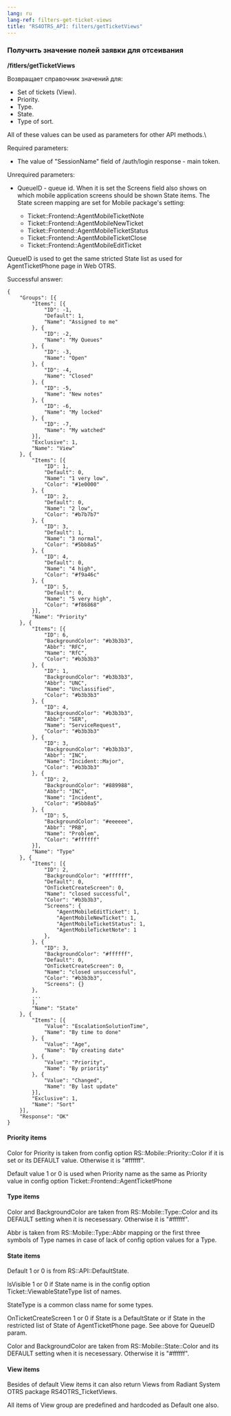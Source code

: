 ```yaml
---
lang: ru
lang-ref: filters-get-ticket-views
title: "RS4OTRS_API: filters/getTicketViews"
---
```


### Получить значение полей заявки для отсеивания

**/fitlers/getTicketViews**

Возвращает справочник значений для:

- Set of tickets (View).
- Priority.
- Type.
- State.
- Type of sort.

All of these values can be used as parameters for other API methods.\\

Required parameters:

- The value of "SessionName" field of /auth/login response - main token.

Unrequired parameters:

- QueueID - queue id. When it is set the Screens field also shows on which
  mobile application screens should be shown State items. The State screen
  mapping are set for Mobile package's setting:

  - Ticket::Frontend::AgentMobileTicketNote
  - Ticket::Frontend::AgentMobileNewTicket
  - Ticket::Frontend::AgentMobileTicketStatus
  - Ticket::Frontend::AgentMobileTicketClose
  - Ticket::Frontend::AgentMobileEditTicket

QueueID is used to get the same stricted State list as used for AgentTicketPhone
page in Web OTRS.

Successful answer:

```
{
    "Groups": [{
        "Items": [{
            "ID": -1,
            "Default": 1,
            "Name": "Assigned to me"
        }, {
            "ID": -2,
            "Name": "My Queues"
        }, {
            "ID": -3,
            "Name": "Open"
        }, {
            "ID": -4,
            "Name": "Closed"
        }, {
            "ID": -5,
            "Name": "New notes"
        }, {
            "ID": -6,
            "Name": "My locked"
        }, {
            "ID": -7,
            "Name": "My watched"
        }],
        "Exclusive": 1,
        "Name": "View"
    }, {
        "Items": [{
            "ID": 1,
            "Default": 0,
            "Name": "1 very low",
            "Color": "#1e0000"
        }, {
            "ID": 2,
            "Default": 0,
            "Name": "2 low",
            "Color": "#b7b7b7"
        }, {
            "ID": 3,
            "Default": 1,
            "Name": "3 normal",
            "Color": "#5bb8a5"
        }, {
            "ID": 4,
            "Default": 0,
            "Name": "4 high",
            "Color": "#f9a46c"
        }, {
            "ID": 5,
            "Default": 0,
            "Name": "5 very high",
            "Color": "#f86868"
        }],
        "Name": "Priority"
    }, {
        "Items": [{
            "ID": 6,
            "BackgroundColor": "#b3b3b3",
            "Abbr": "RFC",
            "Name": "RfC",
            "Color": "#b3b3b3"
        }, {
            "ID": 1,
            "BackgroundColor": "#b3b3b3",
            "Abbr": "UNC",
            "Name": "Unclassified",
            "Color": "#b3b3b3"
        }, {
            "ID": 4,
            "BackgroundColor": "#b3b3b3",
            "Abbr": "SER",
            "Name": "ServiceRequest",
            "Color": "#b3b3b3"
        }, {
            "ID": 3,
            "BackgroundColor": "#b3b3b3",
            "Abbr": "INC",
            "Name": "Incident::Major",
            "Color": "#b3b3b3"
        }, {
            "ID": 2,
            "BackgroundColor": "#889988",
            "Abbr": "INC",
            "Name": "Incident",
            "Color": "#5bb8a5"
        }, {
            "ID": 5,
            "BackgroundColor": "#eeeeee",
            "Abbr": "PRB",
            "Name": "Problem",
            "Color": "#ffffff"
        }],
        "Name": "Type"
    }, {
        "Items": [{
            "ID": 2,
            "BackgroundColor": "#ffffff",
            "Default": 0,
            "OnTicketCreateScreen": 0,
            "Name": "closed successful",
            "Color": "#b3b3b3",
            "Screens": {
                "AgentMobileEditTicket": 1,
                "AgentMobileNewTicket": 1,
                "AgentMobileTicketStatus": 1,
                "AgentMobileTicketNote": 1
            },
        }, {
            "ID": 3,
            "BackgroundColor": "#ffffff",
            "Default": 0,
            "OnTicketCreateScreen": 0,
            "Name": "closed unsuccessful",
            "Color": "#b3b3b3",
            "Screens": {}
        },
        ...
        ],
        "Name": "State"
    }, {
        "Items": [{
            "Value": "EscalationSolutionTime",
            "Name": "By time to done"
        }, {
            "Value": "Age",
            "Name": "By creating date"
        }, {
            "Value": "Priority",
            "Name": "By priority"
        }, {
            "Value": "Changed",
            "Name": "By last update"
        }],
        "Exclusive": 1,
        "Name": "Sort"
    }],
    "Response": "OK"
}
```

#### Priority items

Color for Priority is taken from config option RS::Mobile::Priority::Color if it
is set or its DEFAULT value. Otherwise it is "#ffffff".

Default value 1 or 0 is used when Priority name as the same as Priority value
in config option Ticket::Frontend::AgentTicketPhone

#### Type items

Color and BackgroundColor are taken from RS::Mobile::Type::Color and its DEFAULT
setting when it is necesessary. Otherwise it is "#ffffff".

Abbr is taken from RS::Mobile::Type::Abbr mapping or the first three symbols of Type
names in case of lack of config option values for a Type.

#### State items

Default 1 or 0 is from RS::API::DefaultState.

IsVisible 1 or 0 if State name is in the config option Ticket::ViewableStateType
list of names.

StateType is a common class name for some types.

OnTicketCreateScreen 1 or 0 if State is a DefaultState or if State in the
restricted list of State of AgentTicketPhone page. See above for QueueID
param.

Color and BackgroundColor are taken from RS::Mobile::State::Color and its DEFAULT
setting when it is necesessary. Otherwise it is "#ffffff".

#### View items

Besides of default View items it can also return Views from Radiant System OTRS
package RS4OTRS_TicketViews.

All items of View group are predefined and hardcoded as Default one also.
